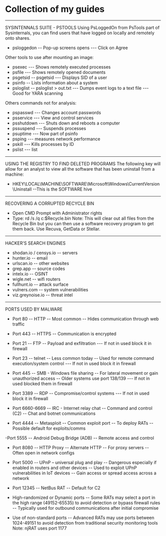 # Collection of my guides
---------------------------------------------------------
SYSINTENNALS SUITE - PSTOOLS
Using PsLoggedOn from PsTools part of Sysinternals, you can find users that have logged on locally and remotely onto shares.

- psloggedon
-- Pop-up screens opens
--- Click on Agree

Other tools to use after mounting an image:
- psexec
--- Shows remotely executed processes
- psfile
--- Shows remotely opened documents
- psgetsid
-- psgetsid <user>
--- Displays SID of a user
- psinfo
-- Lists information about a system
- psloglist
-- psloglist > out.txt
--- Dumps event logs to a text file
--- Good for YARA scanning

Others commands not for analysis:
- pspasswd
--- Changes account passwords
- psservice
--- View and control services
- psshutdown
--- Shuts down and reboots a computer
- pssuspend
--- Suspends processes
- psuptime
--- Now part of psinfo
- psping
--- measures network performance
- pskill
--- Kills processes by ID
- pslist
--- list
---------------------------------------------------------
USING THE REGISTRY TO FIND DELETED PROGRAMS
The following key will allow for an analyst to view all the software that has been uninstall from a machine:
- HKEY\LOCAL\MACHINE\SOFTWARE\Microsoft\Windows\CurrentVersion\Uninstall
  --This is the SOFTWARE hive
---------------------------------------------------------
RECOVERING A CORRUPTED RECYCLE BIN
- Open CMD Prompt with Administrator rights
- Type: rd /s /q c:\$Recycle.bin
Note: This will clear out all files from the Recycle Bin but you can then use a software recovery program to get them back. Use Recuva, GetData or Stellar.
---------------------------------------------------------
HACKER'S SEARCH ENGINES
- shodan.io / censys.io
-- servers
- hunter.io
-- email
- urlscan.io
-- other websites
- grep.app
-- source codes
- intelx.io
-- OSINT
- wigle.net
-- wifi routers
- fullhunt.io
-- attack surface
- vulners.com
-- system vulnerabilities
- viz.greynoise.io
-- threat intel
---------------------------------------------------------
PORTS USED BY MALWARE
- Port 80
-- HTTP
-- Most common
-- Hides communication through web traffic

- Port 443
-- HTTPS
-- Communication is encrypted

- Port 21
-- FTP
-- Payload and exfiltration
--- If not in used block it in firewall

- Port 23
-- telnet
-- Less common today
-- Used for remote command execution/system control
--- If not in used block it in firewall

- Port 445
-- SMB - Windows file sharing
-- For lateral movement or gain unauthorized access
-- Older systems use port 138/139
--- If not in used blocked them in firewall

- Port 3389
-- RDP
-- Compromise/control systems
--- If not in used block it in firewall

- Port 6660-6669
-- IRC - Internet relay chat
-- Command and control (C2)
-- Chat and botnet communications

- Port 4444
-- Metasploit
-- Common exploit port
-- To deploy RATs
-- Possible default for exploits/comms

-Port 5555
-- Android Debug Bridge (ADB)
-- Remote access and control

- Port 8080
-- HTTP Proxy
-- Alternate HTTP
-- For proxy servers
-- Often open in network configs

- Port 5000
-- UPnP – universal plug and play
-- Dangerous especially if enabled in routers and other devices
-- Used to exploit UPnP vulnerabilities in IoT devices
-- Gain access or spread access across a network

- Port 12345
-- NetBus RAT
-- Default for C2

- High-randomized or Dynamic ports
-- Some RATs may select a port in the high range (49152-65535) to avoid detection or bypass firewall rules
-- Typically used for outbound communications after initial compromise

- Use of non-standard ports
-- Advanced RATs may use ports between 1024-49151 to avoid detection from traditional security monitoring tools
Note: njRAT uses port 1177
